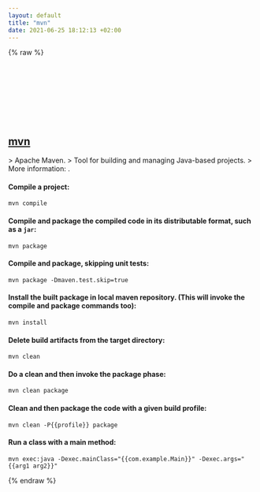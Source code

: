 ```yaml
---
layout: default
title: "mvn"
date: 2021-06-25 18:12:13 +02:00
---
```

{% raw %}
<h2 id="mvn">
  <a href="/en/common/mvn.html">mvn</a> <a href="#mvn"><svg class="icon">
    <use href="/assets/images/unicode_sprite.svg#link" />
  </svg></a>
</h2>
> Apache Maven.
> Tool for building and managing Java-based projects.
> More information: <https://maven.apache.org>.

#### Compile a project:
```shell
mvn compile
```
#### Compile and package the compiled code in its distributable format, such as a `jar`:
```shell
mvn package
```
#### Compile and package, skipping unit tests:
```shell
mvn package -Dmaven.test.skip=true
```
#### Install the built package in local maven repository. (This will invoke the compile and package commands too):
```shell
mvn install
```
#### Delete build artifacts from the target directory:
```shell
mvn clean
```
#### Do a clean and then invoke the package phase:
```shell
mvn clean package
```
#### Clean and then package the code with a given build profile:
```shell
mvn clean -P{{profile}} package
```
#### Run a class with a main method:
```shell
mvn exec:java -Dexec.mainClass="{{com.example.Main}}" -Dexec.args="{{arg1 arg2}}"
```
{% endraw %}